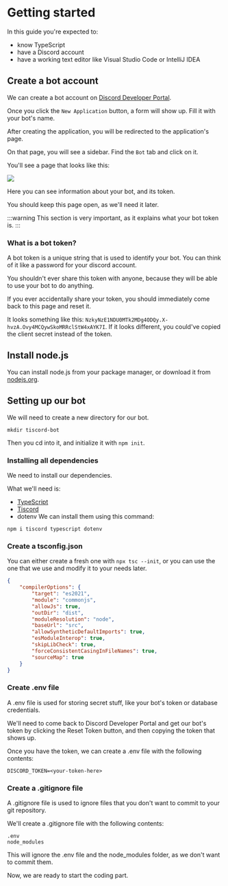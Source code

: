# Getting started
In this guide you're expected to:
- know TypeScript
- have a Discord account
- have a working text editor like Visual Studio Code or IntelliJ IDEA

## Create a bot account
We can create a bot account on [Discord Developer Portal](https://discord.com/developers/applications/).

Once you click the `New Application` button, a form will show up. Fill it with your bot's name.

After creating the application, you will be redirected to the application's page. 

On that page, you will see a sidebar. Find the `Bot` tab and click on it.

You'll see a page that looks like this:

![](/bot.png)

Here you can see information about your bot, and its token.

You should keep this page open, as we'll need it later.

:::warning
This section is very important, as it explains what your bot token is.
:::

### What is a bot token?
A bot token is a unique string that is used to identify your bot. You can think of it like a password for your discord account.

You shouldn't ever share this token with anyone, because they will be able to use your bot to do anything.

If you ever accidentally share your token, you should immediately come back to this page and reset it.

It looks something like this: `NzkyNzE1NDU0MTk2MDg4ODQy.X-hvzA.Ovy4MCQywSkoMRRclStW4xAYK7I`. If it looks different, you could've copied the client secret instead of the token.

## Install node.js
You can install node.js from your package manager, or download it from [nodejs.org](https://nodejs.org/en/download/).

## Setting up our bot
We will need to create a new directory for our bot.

`mkdir tiscord-bot`

Then you cd into it, and initialize it with `npm init`.

### Installing all dependencies
We need to install our dependencies.

What we'll need is:
- [TypeScript](https://www.typescriptlang.org)
- [Tiscord](https://tiscord.me/)
- dotenv
We can install them using this command:

`npm i tiscord typescript dotenv`
### Create a tsconfig.json
You can either create a fresh one with `npx tsc --init`, or you can use the one that we use and modify it to your needs later.
```json
{
    "compilerOptions": {
        "target": "es2021",
        "module": "commonjs",
        "allowJs": true,
        "outDir": "dist",
        "moduleResolution": "node",
        "baseUrl": "src",
        "allowSyntheticDefaultImports": true,
        "esModuleInterop": true,
        "skipLibCheck": true,
        "forceConsistentCasingInFileNames": true,
        "sourceMap": true
    }
}

```
### Create .env file
A .env file is used for storing secret stuff, like your bot's token or database credentials.

We'll need to come back to Discord Developer Portal and get our bot's token by clicking the Reset Token button, and then copying the token that shows up.

Once you have the token, we can create a .env file with the following contents:
```env
DISCORD_TOKEN=<your-token-here>
```
### Create a .gitignore file
A .gitignore file is used to ignore files that you don't want to commit to your git repository.

We'll create a .gitignore file with the following contents:

```gitignore
.env
node_modules
```

This will ignore the .env file and the node_modules folder, as we don't want to commit them.

Now, we are ready to start the coding part.